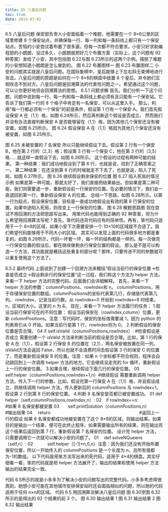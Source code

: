 ```yaml
---
title: 05 八皇后问题
toc: true
date: 2019-07-01
---
```

6.5 八皇后问题
保安部负责人小安面临着一个难题，他需要在一个 8×8公里的区域里修建 8 个保安站点，并确保每一行、每一列和每一条斜线上都只有一个保安站点。苦恼的小安尝试着布置了很多遍，但每一次都不符合要求。小安只好求助编程部的小朗朗，没过多久，小朗朗就把好几个布置方案（实际上，这个问题有 92 种答案）发给了小安，其中包括图 6.22与图 6.23所示的这两个示例。摆脱了难题的小安想知道小朗朗是怎么做到的。
图 6.22 布置图样一
图 6.23 布置图样二
小安的问题其实就是八皇后问题。在国际象棋中，皇后能够上下左右斜无束缚地进行攻击。八皇后问题的原题是如何在一个 8×8的棋盘中放置 8 个皇后，并令她们互相攻击不到对方。八皇后问题是回溯算法的代表性问题之一。希望通过这个问题，可以让你更好地领会回溯算法的思想。
6.5.1 问题求解
首先，我们分析一下这个问题。问题中说到每一行、每一列和每一条斜线上都必须有且只能有一个保安站。它告诉了我们第一行的 8 个格子中肯定有一名保安，可以从这里入手。
那么，利用“每一行都必须有一个保安”的前提条件，假设第 1 行有一个保安 A。我们首先假设保安 A 在（1,1）格，如图 6.24所示，然后再判断这个假设是否成立。
然而我们并没有办法直接判断保安 A 是否能够留在（1,1）格，因为其他几个保安还没有被安置，如图 6.25所示。
图 6.24 假设保安 A 在（1,1）格因为其他几个保安还没有被安置，如图 6.25所示。

图 6.25 未被安置的 7 名保安
所以只能继续假设下去。假设第 2 行有一个保安 B，他在第 2 行的（2,3）格；假设第 3 行有一个保安 C，他在第 3 行的（3,5）格……就这样一直假设下去，如图 6.26所示。
这个假设的过程有两种可能的结果。
第一种结果：我们成功地假设到了第 8 行，也就是说，找到了正确答案之一。
第二种结果：在还没到第 8 行的时候就走不下去了，也就是说，陷入了死局，如图 6.27所示。
图 6.26 继续假设剩余保安的位置
图 6.27 陷入死局的情况示例
如果是第一种可能，那就太好了，我们直接把结果输出。但如果是第二种可能，我们则需要退一步，重新假设前一行保安的位置。在必要的情况下，我们会一直退回到第一行，重新假设保安 A 的位置。
总结一下思路，如图 6.28所示。以第一行为起点，假设保安位置，目标是一直成功地假设出有效的第 8 行保安的位置。如果中途陷入死局，则改变上一行保安的位置。
图 6.28 解题思路图
现在尝试不用回溯的方法把思路写出来。
用笨代码也能得到正确的 92 种答案，但为什么希望用回溯算法写呢？首先，笨代码违背代码应有的简单性。再有，笨代码只适用于一个 8×8的区域，如果小安下次需要安排一个 10×10的区域就不合适了。我们希望代码能够用于不同大小的区域。
其实可以发现上面的代码很多地方都是重复的。如图 6.29所示，代码一环套一环，每一环的结构都是一样的。每一次做完一行保安位置的假设后，都在继续做剩余行保安位置的假设。
那么是不是可以构造一个方法，其功能就是概括这些重复的部分呢？那样，只要传进不同的参数就可以重复使用这个方法了。


6.5.2 最终代码
上面说到了创建一个回溯方法来概括“假设当前行的保安位置→检查是否成立→假设剩余行的保安位置”这一过程，我们称这个方法为 helper 方法。来看一下 helper 方法的完整代码，后面我们会详细解释。
首先，来看一下 helper 方法的参数：columnPositions、rowIndex和 n。
columnPositions，用于存储保安位置的数组。columnPositions的坐标代表第几行，存储值代表第几列。
rowIndex，记录当前行数。从 rowIndex=0 开始到 rowIndex=8 时结束。
n，区域的大小。这里的 n 为 8。
现在，来看一下 helper 方法履行的任务：
1.假设当前行保安可在的不同位置：
假设当前保安在（rowIndex,column）位置，更新 columnPositions。注意：写代码时，保安的坐标值需要减 1，因为 python 的列表索引从 0 开始。如果当前行是第 1 行，rowIndex则为 0。
2.判断假设的保安位置是否合理。
04 if self.isValid（columnPositions,rowIndex）: #检查假设是否成立
需要创建一个 isValid 方法来判断当前的假设是否合理。比如，第 1 行的保安 A 在（1,1），假设第 2 行保安 B 的位置在（2,1），两名保安被放置在同一列，isValid方法会返回 False，所以也就不会浪费时间去假设第 3 行的保安 C 的位置了，而是重新假设保安 B 的位置。注意：如果 n 个坐标都不符合规则，程序会自动跳回到上一次调用 helper 方法的地方。它会继续没走完的 for 循环，重新假设上一行的保安位置。
3.如果合理，继续假设下面几行的保安位置。
05　　self.helper（columnPositions,rowIndex+1,n）#继续假设
需要重新调用 helper 方法，传入下一行的参数。比如，假设完第一行保安 A 在（1,1）格，并且假设成立，则继续调用 helper 方法，传入更新后的 columnPositions 与 rowIndex+1，假设第 2 行到第 8 行的保安位置。
4.判断 8 名保安是否都已被安置成功。
01 def helper（self,columnPositions,rowIndex,n）:
02　if rowIndex==n:　　　　　　　　　　　　　　　#如果 8 名保安都被安置
03　　self.printSolution（columnPositions,n）　　　 #输出结果
04　 return　　　　　　　　　　　　　　　　　　　　 #返回上一行的假设
如果 8 名保安都成功地被安置在了这个 8×8的区域，则输出结果。如果目的是输出一个结果，便可在此终止程序。如果需要输出所有的结果，则在输出完这个结果后返回到第 7 行，重新假设第 7 名保安的位置。
设计完 helper 方法，只需要调用它一次就可以解决小安的问题了。
01　 def solveNQueens（self,n）:
02　　　 self.helper（[-1]*n,0,n）注意：因为我们还没有开始布置保安位置，所以一开始传入的 columnPositions 是一个长度为 n，且所有值都为-1的数组。
以下代码是用笨方法写出来的死代码，适用于 4×4的棋盘。其实仔细看一看，笨的代码就是把 helper 方法展开了，输出的结果和使用 helper 方法输出的结果完全一致。


代码 6.5所示的就是小多多为了解决小安的问题写出的完整代码。小多多考虑得很周到，她想小安可能在其他城市安排保安站时还会面临相似的问题，所以她的代码适用于任何 n×n的区域。
代码 6.5 用回溯算法解决八皇后问题
图 6.30至图 6.32所示的是得出的 92 个结果的前 3 个。
图 6.30 输出结果 1
图 6.31 输出结果 2
图 6.32 输出结果
